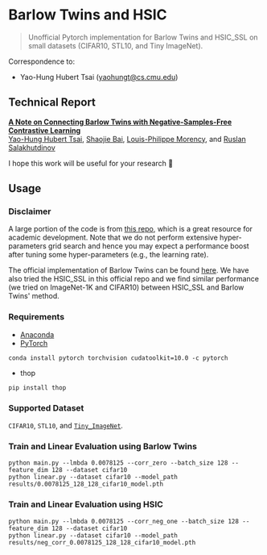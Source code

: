 # Barlow Twins and HSIC

> Unofficial Pytorch implementation for Barlow Twins and HSIC_SSL on small datasets (CIFAR10, STL10, and Tiny ImageNet).

Correspondence to: 
  - Yao-Hung Hubert Tsai (yaohungt@cs.cmu.edu)

## Technical Report
[**A Note on Connecting Barlow Twins with Negative-Samples-Free Contrastive Learning**](https://arxiv.org/pdf/2104.13712.pdf)<br>
[Yao-Hung Hubert Tsai](https://yaohungt.github.io), [Shaojie Bai](https://jerrybai1995.github.io), [Louis-Philippe Morency](https://www.cs.cmu.edu/~morency/), and [Ruslan Salakhutdinov](https://www.cs.cmu.edu/~rsalakhu/)<br>

I hope this work will be useful for your research :smiling_face_with_three_hearts: 

## Usage

### Disclaimer
A large portion of the code is from [this repo](https://github.com/leftthomas/SimCLR), which is a great resource for academic development. Note that we do not perform extensive hyper-parameters grid search and hence you may expect a performance boost after tuning some hyper-parameters (e.g., the learning rate).

The official implementation of Barlow Twins can be found [here](https://github.com/facebookresearch/barlowtwins). We have also tried the HSIC_SSL in this official repo and we find similar performance (we tried on ImageNet-1K and CIFAR10) between HSIC_SSL and Barlow Twins' method. 

### Requirements
- [Anaconda](https://www.anaconda.com/download/)
- [PyTorch](https://pytorch.org)
```
conda install pytorch torchvision cudatoolkit=10.0 -c pytorch
```
- thop
```
pip install thop
```

### Supported Dataset
`CIFAR10`, `STL10`, and [`Tiny_ImageNet`](https://gist.github.com/moskomule/2e6a9a463f50447beca4e64ab4699ac4).


### Train and Linear Evaluation using Barlow Twins 
```
python main.py --lmbda 0.0078125 --corr_zero --batch_size 128 --feature_dim 128 --dataset cifar10
python linear.py --dataset cifar10 --model_path results/0.0078125_128_128_cifar10_model.pth
```
### Train and Linear Evaluation using HSIC
```
python main.py --lmbda 0.0078125 --corr_neg_one --batch_size 128 --feature_dim 128 --dataset cifar10
python linear.py --dataset cifar10 --model_path results/neg_corr_0.0078125_128_128_cifar10_model.pth
```
